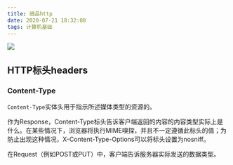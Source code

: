 ```yaml
---
title: 细品http
date: 2020-07-21 18:32:08
tags: 计算机基础
---
```


![](http://img.rc5j.cn/blog20200721183924.png)

<!--more-->

## HTTP标头headers

### Content-Type

`Content-Type`实体头用于指示所述媒体类型的资源的。

作为Response，Content-Type标头告诉客户端返回的内容的内容类型实际上是什么。在某些情况下，浏览器将执行MIME嗅探，并且不一定遵循此标头的值；为防止出现这种情况，X-Content-Type-Options可以将标头设置为nosniff。

在Request（例如POST或PUT）中，客户端告诉服务器实际发送的数据类型。